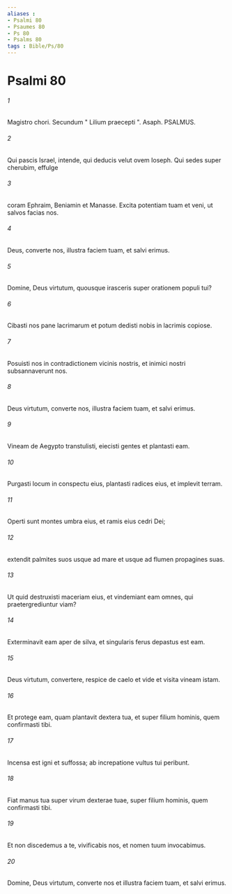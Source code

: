 ```yaml
---
aliases : 
- Psalmi 80
- Psaumes 80
- Ps 80
- Psalms 80
tags : Bible/Ps/80
---
```


# Psalmi 80

###### 1
Magistro chori. Secundum " Lilium praecepti ". Asaph. PSALMUS.
###### 2
Qui pascis Israel, intende, qui deducis velut ovem Ioseph. Qui sedes super cherubim, effulge
###### 3
coram Ephraim, Beniamin et Manasse. Excita potentiam tuam et veni, ut salvos facias nos.
###### 4
Deus, converte nos, illustra faciem tuam, et salvi erimus.
###### 5
Domine, Deus virtutum, quousque irasceris super orationem populi tui?
###### 6
Cibasti nos pane lacrimarum et potum dedisti nobis in lacrimis copiose.
###### 7
Posuisti nos in contradictionem vicinis nostris, et inimici nostri subsannaverunt nos.
###### 8
Deus virtutum, converte nos, illustra faciem tuam, et salvi erimus.
###### 9
Vineam de Aegypto transtulisti, eiecisti gentes et plantasti eam.
###### 10
Purgasti locum in conspectu eius, plantasti radices eius, et implevit terram.
###### 11
Operti sunt montes umbra eius, et ramis eius cedri Dei;
###### 12
extendit palmites suos usque ad mare et usque ad flumen propagines suas.
###### 13
Ut quid destruxisti maceriam eius, et vindemiant eam omnes, qui praetergrediuntur viam?
###### 14
Exterminavit eam aper de silva, et singularis ferus depastus est eam.
###### 15
Deus virtutum, convertere, respice de caelo et vide et visita vineam istam.
###### 16
Et protege eam, quam plantavit dextera tua, et super filium hominis, quem confirmasti tibi.
###### 17
Incensa est igni et suffossa; ab increpatione vultus tui peribunt.
###### 18
Fiat manus tua super virum dexterae tuae, super filium hominis, quem confirmasti tibi.
###### 19
Et non discedemus a te, vivificabis nos, et nomen tuum invocabimus.
###### 20
Domine, Deus virtutum, converte nos et illustra faciem tuam, et salvi erimus.
